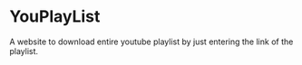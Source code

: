 ﻿# YouPlayList
A website to download entire youtube playlist by just entering the link of the playlist.
